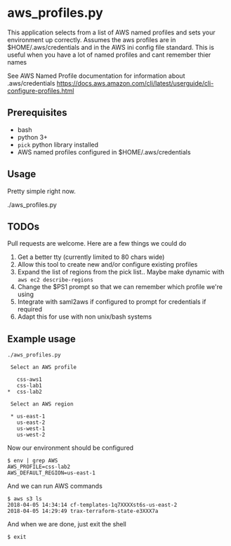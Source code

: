 # aws_profiles.py

This application selects from a list of AWS named profiles and sets your environment
up correctly. Assumes the aws profiles are in $HOME/.aws/credentials and in the
AWS ini config file standard.
This is useful when you have a lot of named profiles and cant remember thier names

See AWS Named Profile documentation for information about .aws/credentials
https://docs.aws.amazon.com/cli/latest/userguide/cli-configure-profiles.html

## Prerequisites
* bash
* python 3+
* `pick` python library installed
* AWS named profiles configured in $HOME/.aws/credentials

## Usage

Pretty simple right now. 

./aws_profiles.py

## TODOs 

Pull requests are welcome. Here are a few things we could do

1. Get a better tty (currently limited to 80 chars wide)
2. Allow this tool to create new and/or configure existing profiles
3. Expand the list of regions from the pick list.. Maybe make dynamic with `aws
	 ec2 describe-regions`
4. Change the $PS1 prompt so that we can remember which profile we're using
5. Integrate with saml2aws if configured to prompt for credentials if required
6. Adapt this for use with non unix/bash systems


## Example usage
```
./aws_profiles.py

 Select an AWS profile

   css-aws1
   css-lab1
*  css-lab2

 Select an AWS region

 * us-east-1
   us-east-2
   us-west-1
   us-west-2
```

Now our environment should be configured
```
$ env | grep AWS
AWS_PROFILE=css-lab2
AWS_DEFAULT_REGION=us-east-1
```

And we can run AWS commands
```
$ aws s3 ls
2018-04-05 14:34:14 cf-templates-1q7XXXXst6s-us-east-2
2018-04-05 14:29:49 trax-terraform-state-e3XXX7a
```

And when we are done, just exit the shell
```
$ exit
```

